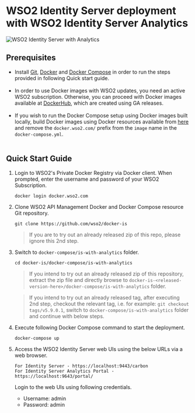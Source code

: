 # WSO2 Identity Server deployment with WSO2 Identity Server Analytics

![WSO2 Identity Server with Analytics](deployment-diagram.png)

## Prerequisites

 * Install [Git](https://git-scm.com/book/en/v2/Getting-Started-Installing-Git), [Docker](https://www.docker.com/get-docker) and [Docker Compose](https://docs.docker.com/compose/install/#install-compose)
   in order to run the steps provided in following Quick start guide. <br><br>
 * In order to use Docker images with WSO2 updates, you need an active WSO2 subscription.
   Otherwise, you can proceed with Docker images available at [DockerHub](https://hub.docker.com/u/wso2/), which are created using GA releases.<br><br>
 * If you wish to run the Docker Compose setup using Docker images built locally, build Docker images using Docker resources available from [here](../../dockerfiles/) and
   remove the `docker.wso2.com/` prefix from the `image` name in the `docker-compose.yml`. <br><br>
   
## Quick Start Guide

1. Login to WSO2's Private Docker Registry via Docker client. When prompted, enter the username and password of your WSO2 Subscription.

   ```
   docker login docker.wso2.com
   ```

2. Clone WSO2 API Management Docker and Docker Compose resource Git repository.

   ```
   git clone https://github.com/wso2/docker-is
   ```
   
   > If you are to try out an already released zip of this repo, please ignore this 2nd step. 

3. Switch to `docker-compose/is-with-analytics` folder.

   ```
   cd docker-is/docker-compose/is-with-analytics
   ```
   > If you intend to try out an already released zip of this repository, extract the zip file and directly browse to
   `docker-is-<released-version-here>/docker-compose/is-with-analytics` folder. 
     
   > If you intend to try out an already released tag, after executing 2nd step, checkout the relevant tag, 
    i.e. for example: `git checkout tags/v5.9.0.1`, switch to `docker-compose/is-with-analytics` folder and continue with below steps.

4. Execute following Docker Compose command to start the deployment.

   ```
   docker-compose up
   ```

5. Access the WSO2 Identity Server web UIs using the below URLs via a web browser.

     ```
     For Identity Server - https://localhost:9443/carbon
     For Identity Server Analytics Portal - https://localhost:9643/portal/
     ```
   
   Login to the web UIs using following credentials.
   
   * Username: admin <br>
   * Password: admin
